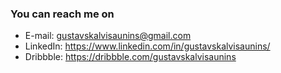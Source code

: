### You can reach me on
* E-mail: gustavskalvisaunins@gmail.com
* LinkedIn: https://www.linkedin.com/in/gustavskalvisaunins/
* Dribbble: https://dribbble.com/gustavskalvisaunins
